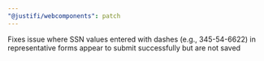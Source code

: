 ```yaml
---
"@justifi/webcomponents": patch
---
```


Fixes issue where SSN values entered with dashes (e.g., 345-54-6622) in representative forms appear to submit successfully but are not saved

